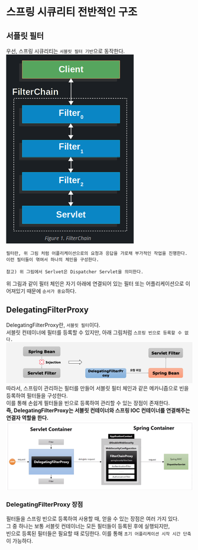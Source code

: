 # 스프링 시큐리티 전반적인 구조
## 서플릿 필터
우선, 스프링 시큐리티는 `서블릿 필터 기반`으로 동작한다.
![img.png](img.png)
```
필터란, 위 그림 처럼 어플리케이션으로의 요청과 응답을 가로채 부가적인 작업을 진행한다.
이런 필터들이 엮여서 하나의 체인을 구성한다.

참고) 위 그림에서 Serlvet은 Dispatcher Servlet을 의미한다.
```
위 그림과 같이 필터 체인은 자기 아래에 연결되어 있는 필터 또는 어플리케이션으로 이어져있기 때문에 `순서가 중요`하다.

## DelegatingFilterProxy
DelegatingFilterProxy란, `서블릿 필터`이다.</br>
서블릿 컨테이너에 필터를 등록할 수 있지만, 아래 그림처럼 `스프링 빈으로 등록할 수 없다.`</br>
![img_4.png](img_4.png)
따라서, 스프링이 관리하는 필터를 만들어 서블릿 필터 체인과 같은 메카니즘으로 빈을 등록하여 필터들을 구성한다.</br>
이를 통해 손쉽게 필터들을 빈으로 등록하여 관리할 수 있는 장점이 존재한다.</br>
**즉, DelegatingFilterProxy는 서블릿 컨테이너와 스프링 IOC 컨테이너를 연결해주는 연결자 역할을 한다.**
![img_2.png](img_2.png)

### DelegatingFilterProxy 장점
필터들을 스프링 빈으로 등록하여 사용할 때, 얻을 수 있는 장점은 여러 가지 있다.</br>
그 중 하나는 보통 서블릿 컨테이너는 모든 필터들이 등록된 후에 실행되지만,</br> 빈으로 등록된 필터들은 필요할 때 로딩한다.  이를 통해 `초기 어플리케이션 시작 시간 단축`이 가능하다.
